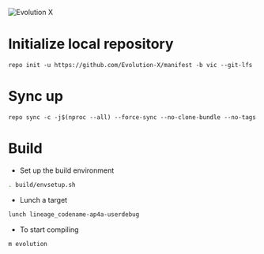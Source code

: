 ![Evolution X](https://github.com/Evolution-X/manifest/raw/vic/Banner.png)

# Initialize local repository
```
repo init -u https://github.com/Evolution-X/manifest -b vic --git-lfs
```

# Sync up
```
repo sync -c -j$(nproc --all) --force-sync --no-clone-bundle --no-tags
```

# Build

- Set up the build environment
```bash
. build/envsetup.sh
```

- Lunch a target
```bash
lunch lineage_codename-ap4a-userdebug
```

- To start compiling
```bash
m evolution
```
